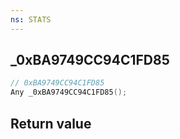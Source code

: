 ```yaml
---
ns: STATS
---
```

## _0xBA9749CC94C1FD85

```c
// 0xBA9749CC94C1FD85
Any _0xBA9749CC94C1FD85();
```


## Return value
